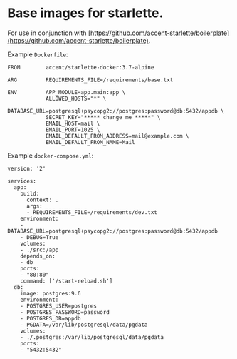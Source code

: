 # Base images for starlette.

For use in conjunction with [https://github.com/accent-starlette/boilerplate](https://github.com/accent-starlette/boilerplate).

Example `Dockerfile`:

    FROM        accent/starlette-docker:3.7-alpine

    ARG         REQUIREMENTS_FILE=/requirements/base.txt

    ENV         APP_MODULE=app.main:app \
                ALLOWED_HOSTS="*" \
                DATABASE_URL=postgresql+psycopg2://postgres:password@db:5432/appdb \
                SECRET_KEY="***** change me *****" \
                EMAIL_HOST=mail \
                EMAIL_PORT=1025 \
                EMAIL_DEFAULT_FROM_ADDRESS=mail@example.com \
                EMAIL_DEFAULT_FROM_NAME=Mail

Example `docker-compose.yml`:

    version: '2'

    services:
      app:
        build:
          context: .
          args:
          - REQUIREMENTS_FILE=/requirements/dev.txt
        environment:
        - DATABASE_URL=postgresql+psycopg2://postgres:password@db:5432/appdb
        - DEBUG=True
        volumes:
        - ./src:/app
        depends_on:
        - db
        ports:
        - "80:80"
        command: ['/start-reload.sh']
      db:
        image: postgres:9.6
        environment:
        - POSTGRES_USER=postgres
        - POSTGRES_PASSWORD=password
        - POSTGRES_DB=appdb
        - PGDATA=/var/lib/postgresql/data/pgdata
        volumes:
        - ./.postgres:/var/lib/postgresql/data/pgdata
        ports:
        - "5432:5432"
